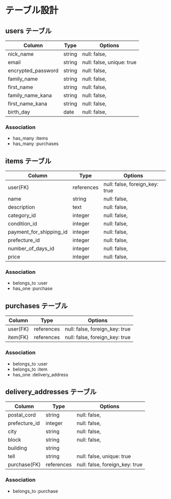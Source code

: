 # テーブル設計

## users テーブル
| Column             | Type    | Options                   |
| ------------------ | --------| ------------------------- |
| nick_name          | string  | null: false,              |
| email              | string  | null: false, unique: true |
| encrypted_password | string  | null: false,              |
| family_name        | string  | null: false,              |
| first_name         | string  | null: false,              |
| family_name_kana   | string  | null: false,              |
| first_name_kana    | string  | null: false,              |
| birth_day          | date    | null: false,              | 
### Association
- has_many :items
- has_many :purchases

## items テーブル
| Column                  | Type       | Options                        |
| ----------------------- | ---------- | ------------------------------ |
| user(FK)                | references | null: false, foreign_key: true |
| name                    | string     | null: false,                   |
| description             | text       | null: false,                   |
| category_id             | integer    | null: false,                   |
| condition_id            | integer    | null: false,                   |
| payment_for_shipping_id | integer    | null: false,                   |
| prefecture_id           | integer    | null: false,                   |
| number_of_days_id       | integer    | null: false,                   |
| price                   | integer    | null: false,                   |
### Association
- belongs_to :user
- has_one :purchase

## purchases テーブル
| Column    | Type       | Options                        |
| --------- | ---------- | ------------------------------ |
| user(FK)  | references | null: false, foreign_key: true |
| item(FK)  | references | null: false, foreign_key: true |
### Association
- belongs_to :user
- belongs_to :item
- has_one :delivery_address

## delivery_addresses テーブル
| Column            | Type       | Options                        |
| ----------------- | ---------- | ------------------------------ |
| postal_cord       | string     | null: false,                   |
| prefecture_id     | integer    | null: false,                   |
| city              | string     | null: false,                   |
| block             | string     | null: false,                   |
| building          | string     |                                |
| tell              | string     | null: false, unique: true      |
| purchase(FK)      | references | null: false, foreign_key: true |
### Association
- belongs_to :purchase